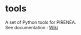 # tools
A set of Python tools for PIRENEA.  
See documentation : [Wiki](https://github.com/odile9999/tools/wiki)
